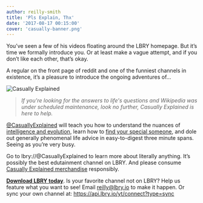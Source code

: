 ```yaml
---
author: reilly-smith
title: 'Pls Explain, Thx'
date: '2017-08-17 00:15:00'
cover: 'casually-banner.png'
---
```

You’ve seen a few of his videos floating around the LBRY homepage. But it’s time we formally introduce you. Or at least make a vague attempt, and if you don’t like each other, that’s okay.

A regular on the front page of reddit and one of the funniest channels in existence, it’s a pleasure to introduce the ongoing adventures of…

![Casually Explained](/img/news/casually-blog-inline.jpg)

>*If you're looking for the answers to life's questions and Wikipedia was under scheduled maintenance, look no further, Casually Explained is here to help.*

[@CasuallyExplained](https://dir.block.ng/%40CasuallyExplained) will teach you how to understand the nuances of [intelligence and evolution](lbry://thespectrumofintelligence#300e83787c03a5edc6dd64c6697ab2dfb5d825e1), learn how to [find your special someone](lbry://findingtheone#da5856c57536f12917f62cedb06e1cd87288020e), and dole out generally phenomenal life advice in easy-to-digest three minute spans. Seeing as you’re very busy.

Go to lbry://@CasuallyExplained to learn more about literally anything. It’s possibly the best edutainment channel on LBRY. And please consume [Casually Explained merchandise](http://casuallyexplained.com/) responsibly.

**[Download LBRY today](https://lbry.io/get)**. Is your favorite channel not on LBRY? Help us feature what you want to see! Email reilly@lbry.io to make it happen. Or sync your own channel at: https://api.lbry.io/yt/connect?type=sync
